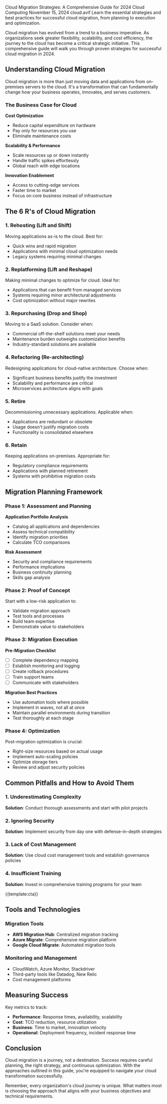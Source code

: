 Cloud Migration Strategies: A Comprehensive Guide for 2024
Cloud Computing
November 15, 2024
cloud.avif
Learn the essential strategies and best practices for successful cloud migration, from planning to execution and optimization.

Cloud migration has evolved from a trend to a business imperative. As organizations seek greater flexibility, scalability, and cost efficiency, the journey to the cloud has become a critical strategic initiative. This comprehensive guide will walk you through proven strategies for successful cloud migration in 2024.

## Understanding Cloud Migration

Cloud migration is more than just moving data and applications from on-premises servers to the cloud. It's a transformation that can fundamentally change how your business operates, innovates, and serves customers.

### The Business Case for Cloud

**Cost Optimization**

- Reduce capital expenditure on hardware
- Pay only for resources you use
- Eliminate maintenance costs

**Scalability & Performance**

- Scale resources up or down instantly
- Handle traffic spikes effortlessly
- Global reach with edge locations

**Innovation Enablement**

- Access to cutting-edge services
- Faster time to market
- Focus on core business instead of infrastructure

## The 6 R's of Cloud Migration

### 1. Rehosting (Lift and Shift)

Moving applications as-is to the cloud. Best for:

- Quick wins and rapid migration
- Applications with minimal cloud optimization needs
- Legacy systems requiring minimal changes

### 2. Replatforming (Lift and Reshape)

Making minimal changes to optimize for cloud. Ideal for:

- Applications that can benefit from managed services
- Systems requiring minor architectural adjustments
- Cost optimization without major rewrites

### 3. Repurchasing (Drop and Shop)

Moving to a SaaS solution. Consider when:

- Commercial off-the-shelf solutions meet your needs
- Maintenance burden outweighs customization benefits
- Industry-standard solutions are available

### 4. Refactoring (Re-architecting)

Redesigning applications for cloud-native architecture. Choose when:

- Significant business benefits justify the investment
- Scalability and performance are critical
- Microservices architecture aligns with goals

### 5. Retire

Decommissioning unnecessary applications. Applicable when:

- Applications are redundant or obsolete
- Usage doesn't justify migration costs
- Functionality is consolidated elsewhere

### 6. Retain

Keeping applications on-premises. Appropriate for:

- Regulatory compliance requirements
- Applications with planned retirement
- Systems with prohibitive migration costs

## Migration Planning Framework

### Phase 1: Assessment and Planning

**Application Portfolio Analysis**

- Catalog all applications and dependencies
- Assess technical compatibility
- Identify migration priorities
- Calculate TCO comparisons

**Risk Assessment**

- Security and compliance requirements
- Performance implications
- Business continuity planning
- Skills gap analysis

### Phase 2: Proof of Concept

Start with a low-risk application to:

- Validate migration approach
- Test tools and processes
- Build team expertise
- Demonstrate value to stakeholders

### Phase 3: Migration Execution

**Pre-Migration Checklist**

- [ ] Complete dependency mapping
- [ ] Establish monitoring and logging
- [ ] Create rollback procedures
- [ ] Train support teams
- [ ] Communicate with stakeholders

**Migration Best Practices**

- Use automation tools where possible
- Implement in waves, not all at once
- Maintain parallel environments during transition
- Test thoroughly at each stage

### Phase 4: Optimization

Post-migration optimization is crucial:

- Right-size resources based on actual usage
- Implement auto-scaling policies
- Optimize storage tiers
- Review and adjust security policies

## Common Pitfalls and How to Avoid Them

### 1. Underestimating Complexity

**Solution**: Conduct thorough assessments and start with pilot projects

### 2. Ignoring Security

**Solution**: Implement security from day one with defense-in-depth strategies

### 3. Lack of Cost Management

**Solution**: Use cloud cost management tools and establish governance policies

### 4. Insufficient Training

**Solution**: Invest in comprehensive training programs for your team

{{template:cta}}

## Tools and Technologies

### Migration Tools

- **AWS Migration Hub**: Centralized migration tracking
- **Azure Migrate**: Comprehensive migration platform
- **Google Cloud Migrate**: Automated migration tools

### Monitoring and Management

- CloudWatch, Azure Monitor, Stackdriver
- Third-party tools like Datadog, New Relic
- Cost management platforms

## Measuring Success

Key metrics to track:

- **Performance**: Response times, availability, scalability
- **Cost**: TCO reduction, resource utilization
- **Business**: Time to market, innovation velocity
- **Operational**: Deployment frequency, incident response time

## Conclusion

Cloud migration is a journey, not a destination. Success requires careful planning, the right strategy, and continuous optimization. With the approaches outlined in this guide, you're equipped to navigate your cloud transformation successfully.

Remember, every organization's cloud journey is unique. What matters most is choosing the approach that aligns with your business objectives and technical requirements.

